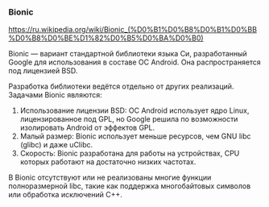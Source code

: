 ### Bionic

https://ru.wikipedia.org/wiki/Bionic_(%D0%B1%D0%B8%D0%B1%D0%BB%D0%B8%D0%BE%D1%82%D0%B5%D0%BA%D0%B0)

Bionic — вариант стандартной библиотеки языка Си, разработанный Google для использования в составе ОС Android. Она распространяется под лицензией BSD.

Разработка библиотеки ведётся отдельно от других реализаций. Задачами Bionic являются:

1. Использование лицензии BSD: ОС Android использует ядро Linux, лицензированное под GPL, но Google решила по возможности изолировать Android от эффектов GPL.
2. Малый размер: Bionic использует меньше ресурсов, чем GNU libc (glibc) и даже uClibc.
3. Скорость: Bionic разработана для работы на устройствах, CPU которых работают на достаточно низких частотах.

В Bionic отсутствуют или не реализованы многие функции полноразмерной libc, такие как поддержка многобайтовых символов или обработка исключений C++.
